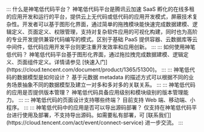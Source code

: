 <dx-accordion>
::: 什么是神笔低代码平台？
神笔低代码平台是腾讯云加速 SaaS 孵化的在线多租的应用开发和运行的平台，提供云上无代码或低代码的应用开发模式，屏蔽技术复杂性。开发者可以基于图形化界面，通过简单的拖拽模块能快速完成数据建模、逻辑定义、页面定义、权限管理，支持对复杂软件应用的可视化构建，同时也为高阶的专业开发提供兼容代码编写的模式。区别于基础 PaaS 提供容器、云数据库等云中间件，低代码应用开发平台则更注重开发效率和应用创新。
:::
::: 如何使用神笔低代码？
神笔低代码平台基于图形化界面，通过拖拉拽完成数据建模、逻辑定义、页面组件定义。详情请参见 [快速入门](https://cloud.tencent.com/document/product/1365/51300)。
:::
::: 神笔低代码的数据模型是如何设计？
基于元数据 metadata 的描述方式可以根据不同的业务场景抽象不同的数据模型及建立一对多和多对多的关联关系。
:::
::: 神笔低代码的应用是否提供版本管理？
神笔低代码具备应用级别和模块级别的版本管理能力。
:::
::: 神笔低代码的页面设计支持哪些终端？
目前支持 Web 端、移动端、小程序。
:::
::: 神笔低代码中的应用是否可以导出源码部署？
仅支持在神笔低代码平台进行使用及部署，不支持导出源码。如需要私有部署，可 [联系我们](https://cloud.tencent.com/act/event/connect-service) 进一步交流。
:::
</dx-accordion>


